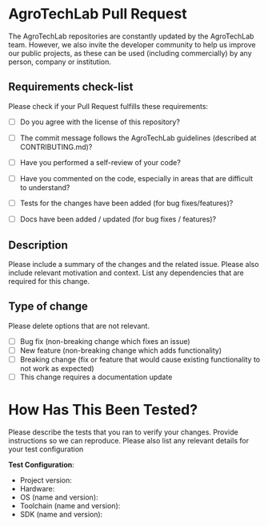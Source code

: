 # AgroTechLab Pull Request

The AgroTechLab repositories are constantly updated by the AgroTechLab team. However, we also invite the developer community to help us improve our public projects, as these can be used (including commercially) by any person, company or institution.

## Requirements check-list

Please check if your Pull Request fulfills these requirements:
- [ ] Do you agree with the license of this repository?
- [ ] The commit message follows the AgroTechLab guidelines (described at CONTRIBUTING.md)?
- [ ] Have you performed a self-review of your code?
- [ ] Have you commented on the code, especially in areas that are difficult to understand?
- [ ] Tests for the changes have been added (for bug fixes/features)?
- [ ] Docs have been added / updated (for bug fixes / features)?


## Description

Please include a summary of the changes and the related issue. Please also include relevant motivation and context. List any dependencies that are required for this change.


## Type of change

Please delete options that are not relevant.

- [ ] Bug fix (non-breaking change which fixes an issue)
- [ ] New feature (non-breaking change which adds functionality)
- [ ] Breaking change (fix or feature that would cause existing functionality to not work as expected)
- [ ] This change requires a documentation update

# How Has This Been Tested?

Please describe the tests that you ran to verify your changes. Provide instructions so we can reproduce. Please also list any relevant details for your test configuration

**Test Configuration**:
* Project version:
* Hardware:
* OS (name and version):
* Toolchain (name and version):
* SDK (name and version):